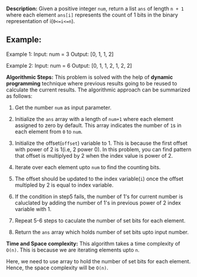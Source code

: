 **Description:**
Given a positive integer `num`, return a list `ans` of length `n + 1` where each element `ans[i]` represents the count of 1 bits in the binary representation of i(`0<=i<=n`).

## Example:
Example 1:
Input: num = 3
Output: [0, 1, 1, 2]

Example 2:
Input: num = 6
Output: [0, 1, 1, 2, 1, 2, 2]

**Algorithmic Steps:**
This problem is solved with the help of **dynamic programming** technique where previous results going to be reused to calculate the current results. The algorithmic approach can be summarized as follows: 

1. Get the number `num` as input parameter.

2. Initialize the `ans` array with a length of `num+1` where each element assigned to zero by default. This array indicates the number of `1`s in each element from `0` to `num`. 

3. Initialize the offset(`offset`) variable to 1. This is because the first offset with power of 2 is 1(i.e, 2 power 0). In this problem, you can find pattern that offset is multiplyed by 2 when the index value is power of 2.
   
4. Iterate over each element upto `num` to find the counting bits.
   
5. The offset should be updated to the index variable(`i`) once the offset multipled by 2 is equal to index variable.
   
6. If the condition in step5 fails, the number of 1's for current number is caluclated by adding the number of 1's in previous power of 2 index variable with 1.
   
7. Repeat 5-6 steps to caculate the number of set bits for each element.

8. Return the `ans` array which holds number of set bits upto input number.

**Time and Space complexity:**
This algorithm takes a time complexity of `O(n)`. This is because we are iterating elements upto `n`.

Here, we need to use array to hold the number of set bits for each element. Hence, the space complexity will be `O(n)`.
